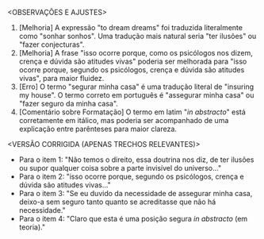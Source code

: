<OBSERVAÇÕES E AJUSTES>
1. [Melhoria] A expressão "to dream dreams" foi traduzida literalmente como "sonhar sonhos". Uma tradução mais natural seria "ter ilusões" ou "fazer conjecturas".
2. [Melhoria] A frase "isso ocorre porque, como os psicólogos nos dizem, crença e dúvida são atitudes vivas" poderia ser melhorada para "isso ocorre porque, segundo os psicólogos, crença e dúvida são atitudes vivas", para maior fluidez.
3. [Erro] O termo "segurar minha casa" é uma tradução literal de "insuring my house". O termo correto em português é "assegurar minha casa" ou "fazer seguro da minha casa".
4. [Comentário sobre Formatação] O termo em latim "_in abstracto_" está corretamente em itálico, mas poderia ser acompanhado de uma explicação entre parênteses para maior clareza.

<VERSÃO CORRIGIDA (APENAS TRECHOS RELEVANTES)>
- Para o item 1: "Não temos o direito, essa doutrina nos diz, de ter ilusões ou supor qualquer coisa sobre a parte invisível do universo..."
- Para o item 2: "isso ocorre porque, segundo os psicólogos, crença e dúvida são atitudes vivas..."
- Para o item 3: "Se eu duvido da necessidade de assegurar minha casa, deixo-a sem seguro tanto quanto se acreditasse que não há necessidade."
- Para o item 4: "Claro que esta é uma posição segura _in abstracto_ (em teoria)."